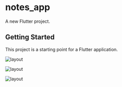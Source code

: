 # notes_app

A new Flutter project.

## Getting Started

This project is a starting point for a Flutter application.

![layout](https://drive.google.com/uc?id=1PmPNyfIBPvMSVMdn4VV3eQFU75eVvDrp)

![layout](https://drive.google.com/uc?id=15aQ5V1fr9FeDtS_GF6AFMZOpCYB6X7i5)

![layout](https://drive.google.com/uc?id=1c48nBqos8lOo8xBrF6PdzmHaCOdxEUPa)
